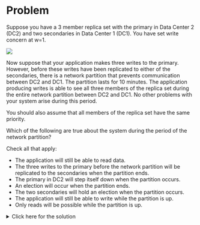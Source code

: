 # Problem
Suppose you have a 3 member replica set with the primary in Data Center 2 (DC2) and two secondaries in Data Center 1 (DC1). You have set write concern at w=1. 

<img src="https://s3.amazonaws.com/edu-static.mongodb.com/lessons/m202/chapter+3/data_center.jpg"/> 

Now suppose that your application makes three writes to the primary. However, before these writes have been replicated to either of the secondaries, there is a network partition that prevents communication between DC2 and DC1. The partition lasts for 10 minutes. The application producing writes is able to see all three members of the replica set during the entire network partition between DC2 and DC1. No other problems with your system arise during this period.

You should also assume that all members of the replica set have the same priority.

Which of the following are true about the system during the period of the network partition?

Check all that apply:
 - The application will still be able to read data.
 - The three writes to the primary before the network partition will be replicated to the secondaries when the partition ends.
 - The primary in DC2 will step itself down when the partition occurs.
 - An election will occur when the partition ends.
 - The two secondaries will hold an election when the partition occurs.
 - The application will still be able to write while the partition is up.
 - Only reads will be possible while the partition is up.

<details>
  <summary>Click here for the solution</summary>
    <ul>
      <li>The application will still be able to read data.</li>
	  <li>The primary in DC2 will step itself down when the partition occurs.</li>
      <li>The two secondaries will hold an election when the partition occurs.</li>
	  <li>The application will still be able to write while the partition is up.</li>
	</ul>
</details>